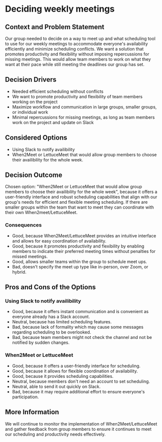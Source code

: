 # Deciding weekly meetings 

## Context and Problem Statement

Our group needed to decide on a way to meet up and what scheduling tool to use for our weekly meetings to accommodate everyone's availability efficiently and minimize scheduling conflicts. We want a solution that promotes productivity and flexibility without imposing repercussions for missing meetings. This would allow team members to work on what they want at their pace while still meeting the deadlines our group has set.

## Decision Drivers

* Needed efficient scheduling without conflicts
* We want to promote productivity and flexibility of team members working on the project
* Maximize workflow and communication in large groups, smaller groups, or individual work
* Minimal repercussions for missing meetings, as long as team members work on the project and update on Slack

## Considered Options

* Using Slack to notify availibility 
* When2Meet or LettuceMeet that would allow group members to choose their availibility for the whole week.

## Decision Outcome

Chosen option: "When2Meet or LettuceMeet that would allow group members to choose their availibility for the whole week", because it offers a user-friendly interface and robust scheduling capabilities that align with our group's needs for efficient and flexible meeting scheduling. If there are smaller groups within the team that want to meet they can coordinate with their own When2meet/LettuceMeet.

### Consequences

* Good, because When2Meet/LettuceMeet provides an intuitive interface and allows for easy coordination of availability.
* Good, because it promotes productivity and flexibility by enabling members to indicate their preferred meeting times without penalties for missed meetings.
* Good, allows smaller teams within the group to schedule meet ups.
* Bad, doesn't specify the meet up type like in-person, over Zoom, or hybrid.

## Pros and Cons of the Options

### Using Slack to notify availibility
* Good, because it offers instant communication and is convenient as everyone already has a Slack account.
* Neutral, because has limited scheduling features.
* Bad, because lack of formality which may cause some messages regarding scheduling to be overlooked.
* Bad, because team members might not check the channel and not be notified by sudden changes.

### When2Meet or LettuceMeet

* Good, because it offers a user-friendly interface for scheduling.
* Good, because it allows for flexible coordination of availability.
* Good, because it provides scheduling capabilities.
* Neutral, because members don't need an account to set scheduling.
* Neutral, able to send it out quickly on Slack.
* Bad, because it may require additional effort to ensure everyone's participation.


## More Information

We will continue to monitor the implementation of When2Meet/LettuceMeet and gather feedback from group members to ensure it continues to meet our scheduling and productivity needs effectively. 
